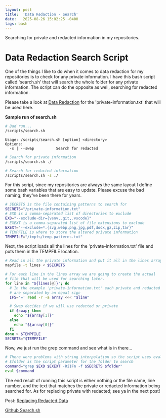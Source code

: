 ```yaml
---
layout: post
title:  'Data Redaction - Search'
date:   2025-08-26 15:02:25 -0400
tags: bash
---
```

Searching for private and redacted information in my repositories.

# Data Redaction Search Script

One of the things I like to do when it comes to data redaction for my repositories is to check for any private information. I have this bash script called 'search.sh' that will search the whole folder for any private information. The script can do the opposite as well, searching for redacted information.

Please take a look at [Data Redaction](https://blog.matthewhanna.net/data-redaction#private-information) for the 'private-information.txt' that will be used here.

**Sample run of search.sh**
```bash
# Bad run...
/scripts/search.sh
```

```
Usage: /scripts/search.sh [option] <directory>
Options:
  -s | --swap          Search for redacted
```

```bash
# Search for private information
/scripts/search.sh ./

# Search for redacted information
/scripts/search.sh -s ./
```

For this script, since my repositories are always the same layout I define some bash variables that are easy to update. Please excuse the bad naming; they've been there for years.

```bash
# SECRETS is the file containing patterns to search for
SECRETS="/private-information.txt"
# EXD is a comma-separated list of directories to exclude
EXD="--exclude-dir={venv,.git,.vscode}"
# EXEXT is a comma-separated list of file extensions to exclude
EXEXT="--exclude=*.{svg,webp,png,jpg,pdf,docx,gz,zip,tar}"
# TEMPFILE is where to store the altered private information
TEMPFILE="/tmpfs/temp-patterns.txt"
```

Next, the script loads all the lines for the 'private-information.txt' file and puts them in the TEMPFILE location.

```bash
# Read in all the private information and put it all in the lines array
mapfile -t lines < $SECRETS

# For each line in the lines array we are going to create the actual
# file that will be used for searching later.
for line in "${lines[@]}"; do
  # In the example 'private-information.txt' each private and redacted
  # are separated by an equal sign
  IFS='=' read -r -a array <<< "$line"

  # Swap decides if we will use redacted or private
  if $swap; then
    echo "${array[1]}"
  else
    echo "${array[0]}"
  fi
done > $TEMPFILE
SECRETS="$TEMPFILE"
```

Now, we just run the grep command and see what is in there...
```bash
# There were problems with string interpolation so the script uses eval on a string
# $folder is the script parameter for the folder to search
command="grep $EXD $EXEXT -RiIFn -f $SECRETS $folder"
eval $command
```

The end result of running this script is either nothing or the file name, line number, and the text that matches the private or redacted information being searched for. As for replacing private with redacted; see ya in the next post!

Post: [Replacing Redacted Data](https://blog.matthewhanna.net/data-redaction-replace)

[Github Search.sh](https://github.com/irtheman/coding/blob/6a326433b32770e2c749eabeaf5f460cb7ccc47b/bash/search.sh)